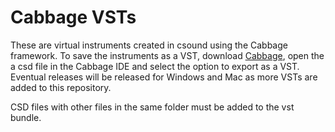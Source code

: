 # Cabbage VSTs

These are virtual instruments created in csound using the Cabbage framework.  To save the instruments as a VST, download <a href=http://cabbageaudio.com>Cabbage</a>, open the a csd file in the Cabbage IDE and select the option to export as a VST.  Eventual releases will be released for Windows and Mac as more VSTs are added to this repository.  

CSD files with other files in the same folder must be added to the vst bundle.
